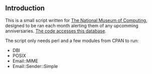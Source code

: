 ## Introduction
This is a small script written for [The National Museum of Computing](http://www.tnmoc.org/), designed to be ran each month alerting them of any upcomming anniversaries. [The code accesses this database](http://wiki.tnmoc.org/timeline/).

The script only needs perl and a few modules from CPAN to run:

- DBI
- POSIX
- Email::MIME
- Email::Sender::Simple
